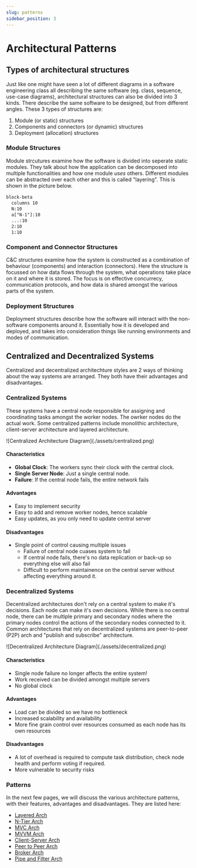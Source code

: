 ```yaml
---
slug: patterns
sidebar_position: 3
---
```


# Architectural Patterns

## Types of architectural structures

Just like one might have seen a lot of different diagrams in a software engineering class all describing the same software (eg. class, sequence, use-case diagrams), architectural structures can also be divided into 3 kinds. There describe the same software to be designed, but from different angles. These 3 types of structures are:

1. Module (or static) structures
2. Components and connectors (or dynamic) structures
3. Deployment (allocation) structures

### Module Structures

Module strcutures examine how the software is divided into seperate static modules. They talk about how the application can be decomposed into multiple functionalities and how one module _uses_ others. Different modules can be abstracted over each other and this is called "layering". This is shown in the picture below.

```mermaid
block-beta
  columns 10
  N:10
  a["N-1"]:10
  ...:10
  2:10
  1:10
```

### Component and Connector Structures

C&C structures examine how the system is constructed as a combination of behaviour (components) and interaction (connectors). Here the structure is focussed on how data flows through the system, what operations take place on it and where it is stored. The focus is on effective concurrecy, communication protocols, and how data is shared amongst the various parts of the system.

### Deployment Structures

Deployment structures describe how the software will interact with the non-software components around it. Essentially how it is developed and deployed, and takes into consideration things like running environments and modes of communication.

## Centralized and Decentralized Systems

Centralized and decentralized architechture styles are 2 ways of thinking about the way systems are arranged. They both have their advantages and disadvantages.

### Centralized Systems

These systems have a central node responsible for assigning and coordinating tasks amongst the worker nodes. The owrker nodes do the actual work. Some centralized patterns include monolithic architecture, client-server architecture and layered architecture.

<div style={{display: "flex", width:"100%", justifyContent: "center"}}>
<div style={{display: "flex", width:"50%", justifyContent: "center"}}>
![Centralized Architecture Diagram](./assets/centralized.png)
</div>
</div>

#### Characteristics

- **Global Clock**: The workers sync their clock with the central clock.
- **Single Server Node**: Just a single central node.
- **Failure**: If the central node fails, the entire network fails

#### Advantages

- Easy to implement security
- Easy to add and remove worker nodes, hence scalable
- Easy updates, as you only need to update central server

#### Disadvantages

- Single point of control causing multiple issues
  - Failure of central node cuases system to fail
  - If central node fails, there's no data replication or back-up so everything else will also fail
  - Difficult to perform maintainence on the central server without affecting everything around it.

### Decentralized Systems

Decentralized architectures don't rely on a central system to make it's decisions. Each node can make it's own decisions. While there is no central node, there can be multiple primary and secondary nodes where the primary nodes control the actions of the secondary nodes connected to it. Common architectures that rely on decentralized systems are peer-to-peer (P2P) arch and "publish and subscribe" architecture.

<div style={{display: "flex", width:"100%", justifyContent: "center"}}>
<div style={{display: "flex", width:"50%", justifyContent: "center"}}>
![Decentralized Architecture Diagram](./assets/decentralized.png)
</div>
</div>

#### Characteristics

- Single node failure no longer affects the entire system!
- Work received can be divided amongst multiple servers
- No global clock

#### Advantages

- Load can be divided so we have no bottleneck
- Increased scalability and availability
- More fine grain control over resources consumed as each node has its own resources

#### Disadvantages

- A lot of overhead is required to compute task distribution, check node health and perform voting if required.
- More vulnerable to security risks

### Patterns

In the next few pages, we will discuss the various architecture patterns, with their features, advantages and disadvantages.
They are listed here:

- [Layered Arch](./layered.md)
- [N-Tier Arch](./n-tier.md)
- [MVC Arch](./mvc.md)
- [MVVM Arch](./mvvm.md)
- [Client-Server Arch](./client-server.md)
- [Peer to Peer Arch](./p2p.md)
- [Broker Arch](./broker.md)
- [Pipe and Filter Arch](./pipe-and-filter.md)
